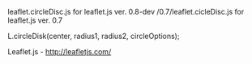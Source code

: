 leaflet.circleDisc.js for leaflet.js ver. 0.8-dev
/0.7/leaflet.cicleDisc.js for leaflet.js ver. 0.7


L.circleDisk(center, radius1, radius2, circleOptions);


Leaflet.js - http://leafletjs.com/